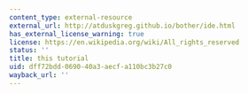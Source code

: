 ```yaml
---
content_type: external-resource
external_url: http://atduskgreg.github.io/bother/ide.html
has_external_license_warning: true
license: https://en.wikipedia.org/wiki/All_rights_reserved
status: ''
title: this tutorial
uid: dff72bdd-0690-40a3-aecf-a110bc3b27c0
wayback_url: ''
---
```

